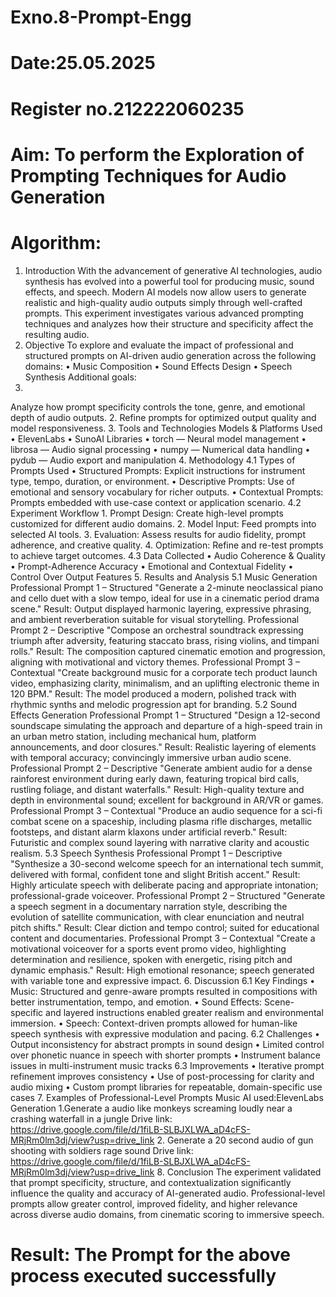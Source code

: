 # Exno.8-Prompt-Engg
# Date:25.05.2025
# Register no.212222060235
# Aim: To perform the Exploration of Prompting Techniques for Audio Generation
# Algorithm: 
1. Introduction
With the advancement of generative AI technologies, audio synthesis has evolved into a powerful tool for producing music, sound effects, and speech. Modern AI models now allow users to generate realistic and high-quality audio outputs simply through well-crafted prompts. This experiment investigates various advanced prompting techniques and analyzes how their structure and specificity affect the resulting audio.
2. Objective
To explore and evaluate the impact of professional and structured prompts on AI-driven audio generation across the following domains:
•
Music Composition
•
Sound Effects Design
•
Speech Synthesis Additional goals:
1.
Analyze how prompt specificity controls the tone, genre, and emotional depth of audio outputs.
2.
Refine prompts for optimized output quality and model responsiveness.
3.
Tools and Technologies
Models & Platforms Used
•
ElevenLabs
•
SunoAI
Libraries
•
torch — Neural model management
•
librosa — Audio signal processing
•
numpy — Numerical data handling
•
pydub — Audio export and manipulation
4. Methodology
4.1 Types of Prompts Used
•
Structured Prompts: Explicit instructions for instrument type, tempo, duration, or environment.
•
Descriptive Prompts: Use of emotional and sensory vocabulary for richer outputs.
•
Contextual Prompts: Prompts embedded with use-case context or application scenario.
4.2 Experiment Workflow
1.
Prompt Design: Create high-level prompts customized for different audio domains.
2.
Model Input: Feed prompts into selected AI tools.
3.
Evaluation: Assess results for audio fidelity, prompt adherence, and creative quality.
4.
Optimization: Refine and re-test prompts to achieve target outcomes.
4.3 Data Collected
•
Audio Coherence & Quality
•
Prompt-Adherence Accuracy
•
Emotional and Contextual Fidelity
•
Control Over Output Features
5. Results and Analysis
5.1 Music Generation
Professional Prompt 1 – Structured
"Generate a 2-minute neoclassical piano and cello duet with a slow tempo, ideal for use in a cinematic period drama scene."
Result: Output displayed harmonic layering, expressive phrasing, and ambient reverberation suitable for visual storytelling.
Professional Prompt 2 – Descriptive
"Compose an orchestral soundtrack expressing triumph after adversity, featuring staccato brass, rising violins, and timpani rolls."
Result: The composition captured cinematic emotion and progression, aligning with motivational and victory themes.
Professional Prompt 3 – Contextual
"Create background music for a corporate tech product launch video, emphasizing clarity, minimalism, and an uplifting electronic theme in 120 BPM." Result: The model produced a modern, polished track with rhythmic synths and melodic progression apt for branding.
5.2 Sound Effects Generation
Professional Prompt 1 – Structured
"Design a 12-second soundscape simulating the approach and departure of a high-speed train in an urban metro station, including mechanical hum, platform announcements, and door closures."
Result: Realistic layering of elements with temporal accuracy; convincingly immersive urban audio scene.
Professional Prompt 2 – Descriptive
"Generate ambient audio for a dense rainforest environment during early dawn, featuring tropical bird calls, rustling foliage, and distant waterfalls."
Result: High-quality texture and depth in environmental sound; excellent for background in AR/VR or games.
Professional Prompt 3 – Contextual
"Produce an audio sequence for a sci-fi combat scene on a spaceship, including plasma rifle discharges, metallic footsteps, and distant alarm klaxons under artificial reverb." Result: Futuristic and complex sound layering with narrative clarity and acoustic realism.
5.3 Speech Synthesis
Professional Prompt 1 – Descriptive
"Synthesize a 30-second welcome speech for an international tech summit, delivered with formal, confident tone and slight British accent."
Result: Highly articulate speech with deliberate pacing and appropriate intonation; professional-grade voiceover.
Professional Prompt 2 – Structured
"Generate a speech segment in a documentary narration style, describing the evolution of satellite communication, with clear enunciation and neutral pitch shifts."
Result: Clear diction and tempo control; suited for educational content and documentaries.
Professional Prompt 3 – Contextual
"Create a motivational voiceover for a sports event promo video, highlighting determination and resilience, spoken with energetic, rising pitch and dynamic emphasis." Result: High emotional resonance; speech generated with variable tone and expressive impact.
6. Discussion
6.1 Key Findings
•
Music: Structured and genre-aware prompts resulted in compositions with better instrumentation, tempo, and emotion.
•
Sound Effects: Scene-specific and layered instructions enabled greater realism and environmental immersion.
•
Speech: Context-driven prompts allowed for human-like speech synthesis with expressive modulation and pacing.
6.2 Challenges
•
Output inconsistency for abstract prompts in sound design
•
Limited control over phonetic nuance in speech with shorter prompts
•
Instrument balance issues in multi-instrument music tracks
6.3 Improvements
•
Iterative prompt refinement improves consistency
•
Use of post-processing for clarity and audio mixing
•
Custom prompt libraries for repeatable, domain-specific use cases
7. Examples of Professional-Level Prompts Music
AI used:ElevenLabs
Generation
1.Generate a audio like monkeys screaming loudly near a crashing waterfall in a jungle
Drive link: https://drive.google.com/file/d/1fiLB-SLBJXLWA_aD4cFS-MRjRm0lm3dj/view?usp=drive_link
2. Generate a 20 second audio of gun shooting with soldiers rage sound
Drive link: https://drive.google.com/file/d/1fiLB-SLBJXLWA_aD4cFS-MRjRm0lm3dj/view?usp=drive_link
8. Conclusion
The experiment validated that prompt specificity, structure, and contextualization significantly influence the quality and accuracy of AI-generated audio. Professional-level prompts allow greater control, improved fidelity, and higher relevance across diverse audio domains, from cinematic scoring to immersive speech.

# Result: The Prompt for the above process executed successfully

